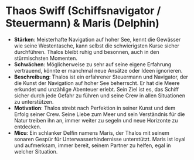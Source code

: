 # Thaos Swiff (Schiffsnavigator / Steuermann) & Maris (Delphin)

* **Stärken**: Meisterhafte Navigation auf hoher See, kennt die Gewässer wie seine Westentasche, kann selbst die schwierigsten Kurse sicher durchführen. Thalos bleibt ruhig und besonnen, auch in den stürmischsten Momenten.
* **Schwächen**: Möglicherweise zu sehr auf seine eigene Erfahrung vertrauend, könnte er manchmal neue Ansätze oder Ideen ignorieren.
* **Beschreibung**: Thalos ist ein erfahrener Steuermann und Navigator, der die Kunst der Navigation auf hoher See beherrscht. Er hat die Meere erkundet und unzählige Abenteuer erlebt. Sein Ziel ist es, das Schiff sicher durch jede Gefahr zu führen und seine Crew in allen Situationen zu unterstützen.
* **Motivation**: Thalos strebt nach Perfektion in seiner Kunst und dem Erfolg seiner Crew. Seine Liebe zum Meer und sein Verständnis für die Natur treiben ihn an, immer weiter zu segeln und neue Horizonte zu entdecken.
* **Micu**: Ein schlanker Delfin namens Maris, der Thalos mit seinem sonaren Gespür für Unterwasserhindernisse unterstützt. Maris ist loyal und aufmerksam, immer bereit, seinem Partner zu helfen, egal in welcher Situation.
